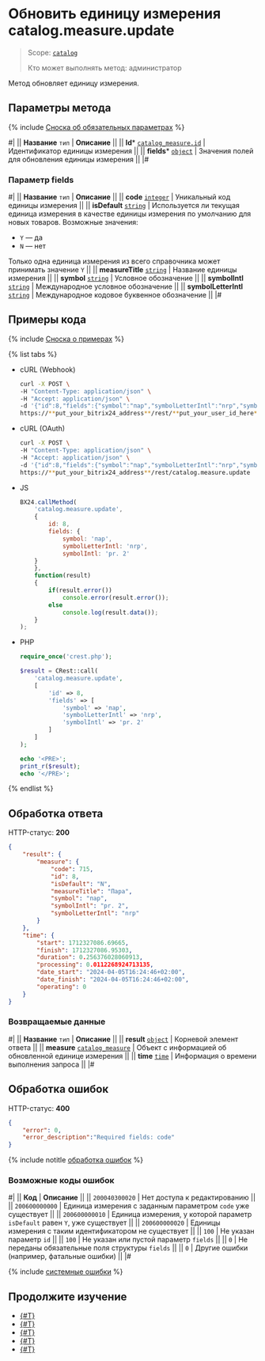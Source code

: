 # Обновить единицу измерения catalog.measure.update

> Scope: [`catalog`](../../scopes/permissions.md)
>
> Кто может выполнять метод: администратор

Метод обновляет единицу измерения.

## Параметры метода

{% include [Сноска об обязательных параметрах](../../../_includes/required.md) %}

#|
|| **Название**
`тип` | **Описание** ||
|| **Id***
[`catalog_measure.id`](../data-types.md#catalog_measure) | Идентификатор единицы измерения ||
|| **fields***
[`object`](../../data-types.md) | Значения полей для обновления единицы измерения ||
|#

### Параметр fields

#|
|| **Название**
`тип` | **Описание** ||
|| **code**
[`integer`](../../data-types.md) | Уникальный код единицы измерения ||
|| **isDefault**
[`string`](../../data-types.md) | Используется ли текущая единица измерения в качестве единицы измерения по умолчанию для новых товаров. Возможные значения:
- `Y` — да
- `N` — нет

Только одна единица измерения из всего справочника может принимать значение `Y`
||
|| **measureTitle**
[`string`](../../data-types.md) | Название единицы измерения
||
|| **symbol**
[`string`](../../data-types.md) | Условное обозначение 
||
|| **symbolIntl**
[`string`](../../data-types.md) | Международное условное обозначение
||
|| **symbolLetterIntl**
[`string`](../../data-types.md) | Международное кодовое буквенное обозначение
||
|#

## Примеры кода

{% include [Сноска о примерах](../../../_includes/examples.md) %}

{% list tabs %}

- cURL (Webhook)

    ```bash
    curl -X POST \
    -H "Content-Type: application/json" \
    -H "Accept: application/json" \
    -d '{"id":8,"fields":{"symbol":"пар","symbolLetterIntl":"nrp","symbolIntl":"pr. 2"}}' \
    https://**put_your_bitrix24_address**/rest/**put_your_user_id_here**/**put_your_webhook_here**/catalog.measure.update
    ```

- cURL (OAuth)

    ```bash
    curl -X POST \
    -H "Content-Type: application/json" \
    -H "Accept: application/json" \
    -d '{"id":8,"fields":{"symbol":"пар","symbolLetterIntl":"nrp","symbolIntl":"pr. 2"},"auth":"**put_access_token_here**"}' \
    https://**put_your_bitrix24_address**/rest/catalog.measure.update
    ```

- JS

    ```js
    BX24.callMethod(
        'catalog.measure.update', 
        {
            id: 8,
            fields: {
                symbol: 'пар',
                symbolLetterIntl: 'nrp',
                symbolIntl: 'pr. 2'
        }
        },
        function(result)
        {
            if(result.error())
                console.error(result.error());
            else
                console.log(result.data());
        }
    );
    ```

- PHP

    ```php
    require_once('crest.php');

    $result = CRest::call(
        'catalog.measure.update',
        [
            'id' => 8,
            'fields' => [
                'symbol' => 'пар',
                'symbolLetterIntl' => 'nrp',
                'symbolIntl' => 'pr. 2'
            ]
        ]
    );

    echo '<PRE>';
    print_r($result);
    echo '</PRE>';
    ```

{% endlist %}

## Обработка ответа

HTTP-статус: **200**

```json
{
    "result": {
        "measure": {
            "code": 715,
            "id": 8,
            "isDefault": "N",
            "measureTitle": "Пара",
            "symbol": "пар",
            "symbolIntl": "pr. 2",
            "symbolLetterIntl": "nrp"
        }
    },
    "time": {
        "start": 1712327086.69665,
        "finish": 1712327086.95303,
        "duration": 0.256376028060913,
        "processing": 0.0112268924713135,
        "date_start": "2024-04-05T16:24:46+02:00",
        "date_finish": "2024-04-05T16:24:46+02:00",
        "operating": 0
    }
}
```

### Возвращаемые данные

#|
|| **Название**
`тип` | **Описание** ||
|| **result**
[`object`](../../data-types.md) | Корневой элемент ответа ||
|| **measure**
[`catalog_measure`](../data-types.md#catalog_measure) | Объект с информацией об обновленной единице измерения ||
|| **time**
[`time`](../../data-types.md) | Информация о времени выполнения запроса ||
|#

## Обработка ошибок

HTTP-статус: **400**

```json
{
    "error": 0,
    "error_description":"Required fields: code"
}
```

{% include notitle [обработка ошибок](../../../_includes/error-info.md) %}

### Возможные коды ошибок

#|
|| **Код** | **Описание** ||
|| `200040300020` | Нет доступа к редактированию
||
|| `200600000000` | Единица измерения с заданным параметром `code` уже существует
||
|| `200600000010` | Единица измерения, у которой параметр `isDefault` равен `Y`, уже существует
||
|| `200600000020` | Единицы измерения с таким идентификатором не существует
||
|| `100` | Не указан параметр `id`
||
|| `100` | Не указан или пустой параметр `fields`
||
|| `0` | Не переданы обязательные поля структуры `fields`
||
|| `0` | Другие ошибки (например, фатальные ошибки)
|| 
|#

{% include [системные ошибки](../../../_includes/system-errors.md) %}

## Продолжите изучение

- [{#T}](./catalog-measure-add.md)
- [{#T}](./catalog-measure-get.md)
- [{#T}](./catalog-measure-list.md)
- [{#T}](./catalog-measure-delete.md)
- [{#T}](./catalog-measure-get-fields.md)